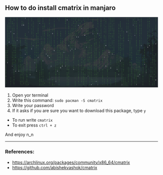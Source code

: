 ## How to do install cmatrix in manjaro
![cmatrix](../resources/cmatrix-prev.png)
1. Open yor terminal 
2. Write this command:
    `sudo pacman -S cmatrix`
3. Write your password
4. If it asks if you are sure you want to download this package, type `y`

- To run write `cmatrix`
- To exit press `ctrl + z`

And enjoy n_n

---
### References:
- https://archlinux.org/packages/community/x86_64/cmatrix
- https://github.com/abishekvashok/cmatrix